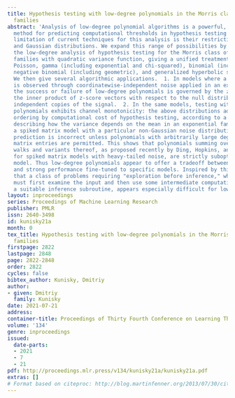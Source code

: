 ```yaml
---
title: Hypothesis testing with low-degree polynomials in the Morris class of exponential
  families
abstract: 'Analysis of low-degree polynomial algorithms is a powerful, newly-popular
  method for predicting computational thresholds in hypothesis testing problems. One
  limitation of current techniques for this analysis is their restriction to Bernoulli
  and Gaussian distributions. We expand this range of possibilities by performing
  the low-degree analysis of hypothesis testing for the Morris class of natural exponential
  families with quadratic variance function, giving a unified treatment of Gaussian,
  Poisson, gamma (including exponential and chi-squared), binomial (including Bernoulli),
  negative binomial (including geometric), and generalized hyperbolic secant distributions.
  We then give several algorithmic applications.  1. In models where a random signal
  is observed through coordinatewise-independent noise applied in an exponential family,
  the success or failure of low-degree polynomials is governed by the z-score overlap,
  the inner product of z-score vectors with respect to the null distribution of two
  independent copies of the signal.  2. In the same models, testing with low-degree
  polynomials exhibits channel monotonicity: the above distributions admit a total
  ordering by computational cost of hypothesis testing, according to a scalar parameter
  describing how the variance depends on the mean in an exponential family.  3. In
  a spiked matrix model with a particular non-Gaussian noise distribution, the low-degree
  prediction is incorrect unless polynomials with arbitrarily large degree in individual
  matrix entries are permitted. This shows that polynomials summing over self-avoiding
  walks and variants thereof, as proposed recently by Ding, Hopkins, and Steurer (2020)
  for spiked matrix models with heavy-tailed noise, are strictly suboptimal for this
  model. Thus low-degree polynomials appear to offer a tradeoff between robustness
  and strong performance fine-tuned to specific models. Inspired by this, we suggest
  that a class of problems requiring "exploration before inference," where an algorithm
  must first examine the input and then use some intermediate computation to choose
  a suitable inference subroutine, appears especially difficult for low-degree polynomials.'
layout: inproceedings
series: Proceedings of Machine Learning Research
publisher: PMLR
issn: 2640-3498
id: kunisky21a
month: 0
tex_title: Hypothesis testing with low-degree polynomials in the Morris class of exponential
  families
firstpage: 2822
lastpage: 2848
page: 2822-2848
order: 2822
cycles: false
bibtex_author: Kunisky, Dmitriy
author:
- given: Dmitriy
  family: Kunisky
date: 2021-07-21
address:
container-title: Proceedings of Thirty Fourth Conference on Learning Theory
volume: '134'
genre: inproceedings
issued:
  date-parts:
  - 2021
  - 7
  - 21
pdf: http://proceedings.mlr.press/v134/kunisky21a/kunisky21a.pdf
extras: []
# Format based on citeproc: http://blog.martinfenner.org/2013/07/30/citeproc-yaml-for-bibliographies/
---
```

